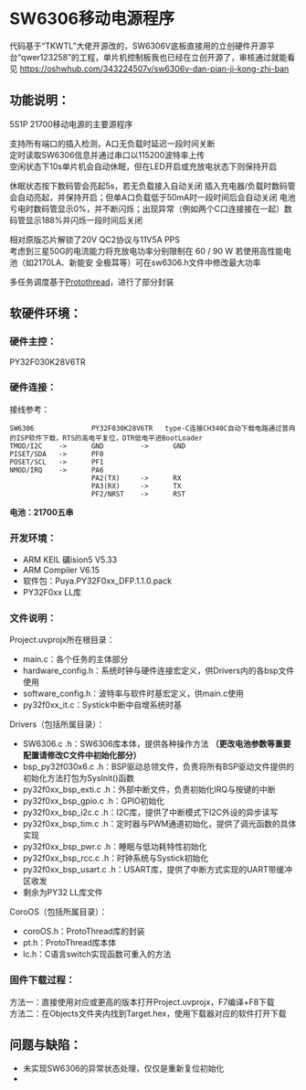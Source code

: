 # SW6306移动电源程序
代码基于“TKWTL”大佬开源改的，SW6306V底板直接用的立创硬件开源平台“qwer123258”的工程，单片机控制板我也已经在立创开源了，审核通过就能看见 https://oshwhub.com/343224507v/sw6306v-dan-pian-ji-kong-zhi-ban
## 功能说明：
5S1P 21700移动电源的主要源程序

支持所有端口的插入检测，A口无负载时延迟一段时间关断  
定时读取SW6306信息并通过串口以115200波特率上传  
空闲状态下10s单片机会自动休眠，但在LED开启或充放电状态下则保持开启

休眠状态按下数码管会亮起5s，若无负载接入自动关闭
插入充电器/负载时数码管会自动亮起，并保持开启；但单A口负载低于50mA时一段时间后会自动关闭
电池亏电时数码管显示0%，并不断闪烁；出现异常（例如两个C口连接接在一起）数码管显示188%并闪烁一段时间后关闭

相对原版芯片解锁了20V QC2协议与11V5A PPS  
考虑到三星50G的电流能力将充放电功率分别限制在 60 / 90 W
若使用高性能电池（如2170LA、新能安 全极耳等）可在sw6306.h文件中修改最大功率

多任务调度基于[Protothread](https://dunkels.com/adam/pt/)，进行了部分封装
## 软硬件环境：
### 硬件主控：
PY32F030K28V6TR
### 硬件连接：
接线参考：
```
SW6306              PY32F030K28V6TR   type-C连接CH340C自动下载电路通过普冉的ISP软件下载，RTS的高电平复位，DTR低电平进BootLoader
TMOD/I2C    ->      GND         ->      GND
PISET/SDA   ->      PF0  
POSET/SCL   ->      PF1  
NMOD/IRQ    ->      PA6
                    PA2(TX)     ->      RX
                    PA3(RX)     ->      TX
                    PF2/NRST    ->      RST
```
**电池：21700五串**
### 开发环境：
* ARM KEIL 礦ision5 V5.33  
* ARM Compiler V6.15
* 软件包：Puya.PY32F0xx_DFP.1.1.0.pack
* PY32F0xx LL库
### 文件说明：
Project.uvprojx所在根目录：
* main.c：各个任务的主体部分
* hardware_config.h：系统时钟与硬件连接宏定义，供Drivers内的各bsp文件使用
* software_config.h：波特率与软件时基宏定义，供main.c使用
* py32f0xx_it.c：Systick中断中自增系统时基

Drivers（包括所属目录）：
* SW6306.c .h：SW6306库本体，提供各种操作方法 **（更改电池参数等重要配置请修改C文件中初始化部分）**
* bsp_py32f030x6.c .h：BSP驱动总领文件，负责将所有BSP驱动文件提供的初始化方法打包为SysInit()函数
* py32f0xx_bsp_exti.c .h：外部中断文件，负责初始化IRQ与按键的中断
* py32f0xx_bsp_gpio.c .h：GPIO初始化
* py32f0xx_bsp_i2c.c .h：I2C库，提供了中断模式下I2C外设的异步读写
* py32f0xx_bsp_tim.c .h：定时器与PWM通道初始化，提供了调光函数的具体实现
* py32f0xx_bsp_pwr.c .h：睡眠与低功耗特性初始化
* py32f0xx_bsp_rcc.c .h：时钟系统与Systick初始化
* py32f0xx_bsp_usart.c .h：USART库，提供了中断方式实现的UART带缓冲区收发
* 剩余为PY32 LL库文件

CoroOS（包括所属目录）：
* coroOS.h：ProtoThread库的封装
* pt.h：ProtoThread库本体
* lc.h：C语言switch实现函数可重入的方法

### 固件下载过程：
方法一：直接使用对应或更高的版本打开Project.uvprojx，F7编译+F8下载  
方法二：在Objects文件夹内找到Target.hex，使用下载器对应的软件打开下载
## 问题与缺陷：
* 未实现SW6306的异常状态处理，仅仅是重新复位初始化
* 